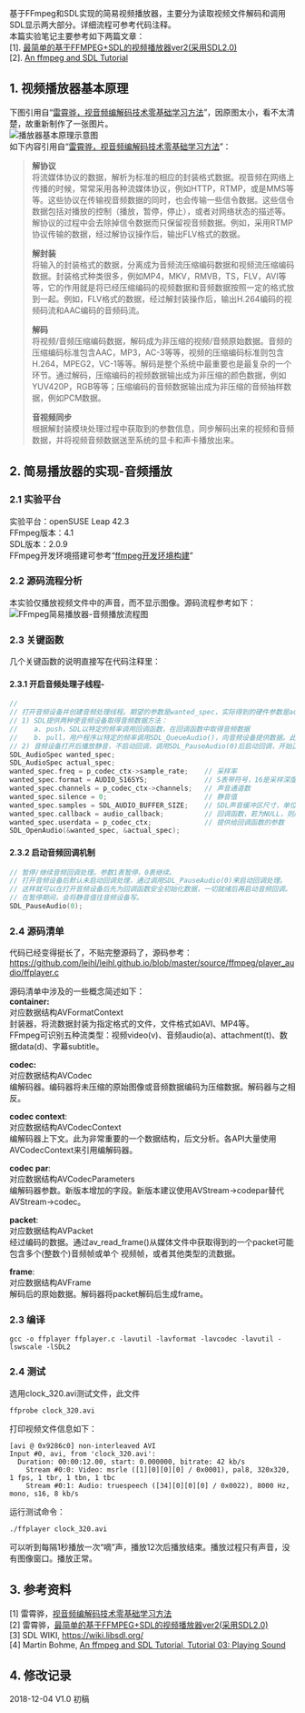 基于FFmpeg和SDL实现的简易视频播放器，主要分为读取视频文件解码和调用SDL显示两大部分。详细流程可参考代码注释。  
本篇实验笔记主要参考如下两篇文章：  
[1]. [最简单的基于FFMPEG+SDL的视频播放器ver2(采用SDL2.0)](https://blog.csdn.net/leixiaohua1020/article/details/38868499)  
[2]. [An ffmpeg and SDL Tutorial](https://blog.csdn.net/leixiaohua1020/article/details/38868499)   

## 1. 视频播放器基本原理  
下图引用自“[雷霄骅，视音频编解码技术零基础学习方法](https://blog.csdn.net/leixiaohua1020/article/details/18893769)”，因原图太小，看不太清楚，故重新制作了一张图片。  
![播放器基本原理示意图](https://leihl.github.io/img/ffmpeg_player/01_player_flow.jpg "播放器基本原理示意图")  
如下内容引用自“[雷霄骅，视音频编解码技术零基础学习方法](https://blog.csdn.net/leixiaohua1020/article/details/18893769)”：  
>**解协议**  
将流媒体协议的数据，解析为标准的相应的封装格式数据。视音频在网络上传播的时候，常常采用各种流媒体协议，例如HTTP，RTMP，或是MMS等等。这些协议在传输视音频数据的同时，也会传输一些信令数据。这些信令数据包括对播放的控制（播放，暂停，停止），或者对网络状态的描述等。解协议的过程中会去除掉信令数据而只保留视音频数据。例如，采用RTMP协议传输的数据，经过解协议操作后，输出FLV格式的数据。
>
>**解封装**  
将输入的封装格式的数据，分离成为音频流压缩编码数据和视频流压缩编码数据。封装格式种类很多，例如MP4，MKV，RMVB，TS，FLV，AVI等等，它的作用就是将已经压缩编码的视频数据和音频数据按照一定的格式放到一起。例如，FLV格式的数据，经过解封装操作后，输出H.264编码的视频码流和AAC编码的音频码流。
>
>**解码**  
将视频/音频压缩编码数据，解码成为非压缩的视频/音频原始数据。音频的压缩编码标准包含AAC，MP3，AC-3等等，视频的压缩编码标准则包含H.264，MPEG2，VC-1等等。解码是整个系统中最重要也是最复杂的一个环节。通过解码，压缩编码的视频数据输出成为非压缩的颜色数据，例如YUV420P，RGB等等；压缩编码的音频数据输出成为非压缩的音频抽样数据，例如PCM数据。
>
>**音视频同步**  
根据解封装模块处理过程中获取到的参数信息，同步解码出来的视频和音频数据，并将视频音频数据送至系统的显卡和声卡播放出来。

## 2. 简易播放器的实现-音频播放  
### 2.1 实验平台
实验平台：openSUSE Leap 42.3  
FFmpeg版本：4.1  
SDL版本：2.0.9  
FFmpeg开发环境搭建可参考“[ffmpeg开发环境构建](https://www.cnblogs.com/leisure_chn/p/10035365.html)”  

### 2.2 源码流程分析  
本实验仅播放视频文件中的声音，而不显示图像。源码流程参考如下：  
![FFmpeg简易播放器-音频播放流程图](https://leihl.github.io/img/ffmpeg_player/02_player_audio_flow.jpg "FFmpeg简易播放器-音频播放流程图")  

### 2.3 关键函数  
几个关键函数的说明直接写在代码注释里：  
#### 2.3.1 开启音频处理子线程-
```c
// 
// 打开音频设备并创建音频处理线程。期望的参数是wanted_spec，实际得到的硬件参数是actual_spec
// 1) SDL提供两种使音频设备取得音频数据方法：
//    a. push，SDL以特定的频率调用回调函数，在回调函数中取得音频数据
//    b. pull，用户程序以特定的频率调用SDL_QueueAudio()，向音频设备提供数据。此种情况wanted_spec.callback=NULL
// 2) 音频设备打开后播放静音，不启动回调，调用SDL_PauseAudio(0)后启动回调，开始正常播放音频
SDL_AudioSpec wanted_spec;
SDL_AudioSpec actual_spec;
wanted_spec.freq = p_codec_ctx->sample_rate;    // 采样率
wanted_spec.format = AUDIO_S16SYS;              // S表带符号，16是采样深度，SYS表采用系统字节序
wanted_spec.channels = p_codec_ctx->channels;   // 声音通道数
wanted_spec.silence = 0;                        // 静音值
wanted_spec.samples = SDL_AUDIO_BUFFER_SIZE;    // SDL声音缓冲区尺寸，单位是单声道采样点尺寸x通道数
wanted_spec.callback = audio_callback;          // 回调函数，若为NULL，则应使用SDL_QueueAudio()机制
wanted_spec.userdata = p_codec_ctx;             // 提供给回调函数的参数
SDL_OpenAudio(&wanted_spec, &actual_spec);
```
#### 2.3.2 启动音频回调机制
```c
// 暂停/继续音频回调处理。参数1表暂停，0表继续。
// 打开音频设备后默认未启动回调处理，通过调用SDL_PauseAudio(0)来启动回调处理。
// 这样就可以在打开音频设备后先为回调函数安全初始化数据，一切就绪后再启动音频回调。
// 在暂停期间，会将静音值往音频设备写。
SDL_PauseAudio(0);
```

### 2.4 源码清单  
代码已经变得挺长了，不贴完整源码了，源码参考：  
<https://github.com/leihl/leihl.github.io/blob/master/source/ffmpeg/player_audio/ffplayer.c>  

源码清单中涉及的一些概念简述如下：  
**container:**  
对应数据结构AVFormatContext  
封装器，将流数据封装为指定格式的文件，文件格式如AVI、MP4等。  
FFmpeg可识别五种流类型：视频video(v)、音频audio(a)、attachment(t)、数据data(d)、字幕subtitle。  

**codec:**  
对应数据结构AVCodec  
编解码器。编码器将未压缩的原始图像或音频数据编码为压缩数据。解码器与之相反。  

**codec context**:  
对应数据结构AVCodecContext  
编解码器上下文。此为非常重要的一个数据结构，后文分析。各API大量使用AVCodecContext来引用编解码器。  

**codec par**:  
对应数据结构AVCodecParameters  
编解码器参数。新版本增加的字段。新版本建议使用AVStream->codepar替代AVStream->codec。  

**packet**:  
对应数据结构AVPacket  
经过编码的数据。通过av_read_frame()从媒体文件中获取得到的一个packet可能包含多个(整数个)音频帧或单个
视频帧，或者其他类型的流数据。  

**frame**:  
对应数据结构AVFrame  
解码后的原始数据。解码器将packet解码后生成frame。  

### 2.3 编译
```shell
gcc -o ffplayer ffplayer.c -lavutil -lavformat -lavcodec -lavutil -lswscale -lSDL2
```

### 2.4 测试
选用clock_320.avi测试文件，此文件
```shell
ffprobe clock_320.avi
```
打印视频文件信息如下：  
```shell
[avi @ 0x9286c0] non-interleaved AVI
Input #0, avi, from 'clock_320.avi':
  Duration: 00:00:12.00, start: 0.000000, bitrate: 42 kb/s
    Stream #0:0: Video: msrle ([1][0][0][0] / 0x0001), pal8, 320x320, 1 fps, 1 tbr, 1 tbn, 1 tbc
    Stream #0:1: Audio: truespeech ([34][0][0][0] / 0x0022), 8000 Hz, mono, s16, 8 kb/s
```

运行测试命令：  
```shell
./ffplayer clock_320.avi 
```
可以听到每隔1秒播放一次“嘀”声，播放12次后播放结束。播放过程只有声音，没有图像窗口。播放正常。

## 3. 参考资料  
[1] 雷霄骅，[视音频编解码技术零基础学习方法](https://blog.csdn.net/leixiaohua1020/article/details/18893769)  
[2] 雷霄骅，[最简单的基于FFMPEG+SDL的视频播放器ver2(采用SDL2.0)](https://blog.csdn.net/leixiaohua1020/article/details/38868499)  
[3] SDL WIKI, <https://wiki.libsdl.org/>  
[4] Martin Bohme, [An ffmpeg and SDL Tutorial, Tutorial 03: Playing Sound](http://dranger.com/ffmpeg/ffmpegtutorial_all.html#tutorial03.html)  

## 4. 修改记录  
2018-12-04  V1.0  初稿  